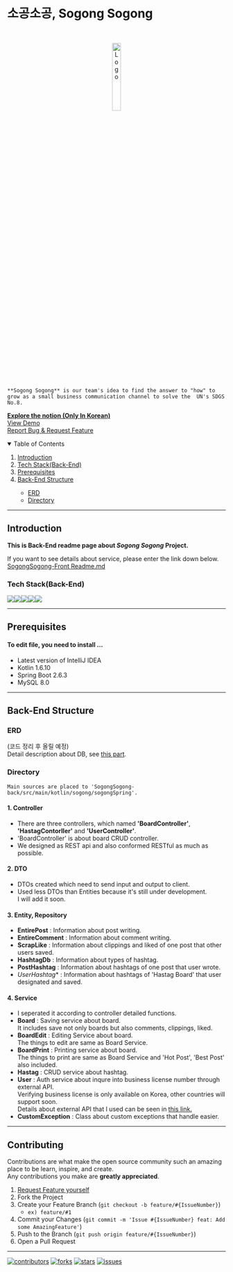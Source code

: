 # 소공소공, Sogong Sogong

<!-- PROJECT LOGO -->
<br />
<p align="center">
    <img src="https://i.imgur.com/NbY0NQh.png" alt="Logo" width="20%" height="20%">
  <p align="left">
</p>

```
**Sogong Sogong** is our team's idea to find the answer to "how" to grow as a small business communication channel to solve the  UN's SDGS No.8. 
```
    
<a href="https://treejin99.notion.site/_-b293dc72cc5b472e90edf3fc707f24dc"><strong>Explore the notion (Only In Korean)</strong></a><br>
    <a href="">View Demo</a><br>
    <a href="https://github.com/GDSC-PKNU-21-22/SogongSogong-back/issues">Report Bug & Request Feature</a><br>
      
<!-- TABLE OF CONTENTS -->
<details open="open">
  <summary>Table of Contents</summary>
  <ol>
      <li><a href="#Introduction">Introduction</a></li>
      <li><a href="#Tech-Stack(Back-End)">Tech Stack(Back-End)</a></li>    
      <li><a href="#Prerequisites">Prerequisites</a></li>
      <li><a href="#Back-End-Structure">Back-End Structure</a></li>
      <ul>
          <li><a href = "#ERD">ERD</a></li>
          <li><a href = "#Directory">Directory</a></li>
      </ul>
  </ol>
</details>

***

## Introduction
**This is Back-End readme page about *Sogong Sogong* Project.**
      
If you want to see details about service, please enter the link down below.
<br><a href = "https://github.com/GDSC-PKNU-21-22/SogongSogong-front/blob/main/README.md">SogongSogong-Front Readme.md</a>


### Tech Stack(Back-End)
<img src="https://img.shields.io/badge/IntelliJIDEA-000000.svg?style=for-the-badge&logo=intellij-idea&logoColor=white"><img src="https://img.shields.io/badge/kotlin-%230095D5.svg?style=for-the-badge&logo=kotlin&logoColor=white"><img src="https://img.shields.io/badge/spring-6DB33F?style=for-the-badge&logo=spring&logoColor=white"><img src="https://img.shields.io/badge/mysql-4479A1?style=for-the-badge&logo=mysql&logoColor=white"><img src="https://img.shields.io/badge/GoogleCloud-%234285F4.svg?style=for-the-badge&logo=google-cloud&logoColor=white">

***
## Prerequisites

#### To edit file, you need to install ...
- Latest version of IntelliJ IDEA
- Kotlin 1.6.10
- Spring Boot 2.6.3
- MySQL 8.0


***


## Back-End Structure
### ERD
(코드 정리 후 올릴 예정)<br>
Detail description about DB, see <a href="#3.-Entity,-Repository">this part</a>.

### Directory
```
Main sources are placed to 'SogongSogong-back/src/main/kotlin/sogong/sogongSpring'.
```
#### 1. Controller
- There are three controllers, which named **'BoardController'**, **'HastagContorller'** and **'UserController'**.<br>
- 'BoardController' is about board CRUD controller.<br>
- We designed as REST api and also conformed RESTful as much as possible.
#### 2. DTO
- DTOs created which need to send input and output to client.<br>
- Used less DTOs than Entities because it's still under development.<br>
I will add it soon.
#### 3. Entity, Repository
- **EntirePost** : Information about post writing.<br>
- **EntireComment** : Information about comment writing.  <br>
- **ScrapLike** : Information about clippings and liked of one post that other users saved.<br>
- **HashtagDb** : Information about types of hashtag.<br>
- **PostHashtag** : Information about hashtags of one post that user wrote.<br>
- *UserHashtag** : Information about hashtags of 'Hastag Board' that user designated and saved.<br>
#### 4. Service
- I seperated it according to controller detailed functions.<br>
- **Board** : Saving service about board.<br>
It includes save not only boards but also comments, clippings, liked.<br>
- **BoardEdit** : Editing Service about board.<br>
The things to edit are same as Board Service.<br>
- **BoardPrint** : Printing service about board.<br>
The things to print are same as Board Service and 'Hot Post', 'Best Post' also included.<br>
- **Hastag** : CRUD service about hashtag.
- **User** : Auth service about inqure into business license number through external API.<br>
Verifying business license is only available on Korea, other countries will support soon.<br>
Details about external API that I used can be seen in <a href= "https://www.data.go.kr/data/15081808/openapi.do">this link.</a>
- **CustomException** : Class about custom exceptions that handle easier.
      
***
## Contributing

Contributions are what make the open source community such an amazing place to be learn, inspire, and create.  
Any contributions you make are **greatly appreciated**.

1. <a href="https://github.com/GDSC-PKNU-21-22/SogongSogong-back/issues">Request Feature yourself</a>
2. Fork the Project
3. Create your Feature Branch (`git checkout -b feature/#{IssueNumber}`) 
    - `ex) feature/#1`
5. Commit your Changes (`git commit -m 'Issue #{IssueNumber} feat: Add some AmazingFeature'`)
6. Push to the Branch (`git push origin feature/#{IssueNumber}`)
7. Open a Pull Request

***

[![contributors][contributors-shield]][contributors-url] [![forks][forks-shield]][forks-url] [![stars][stars-shield]][stars-url] [![issues][issues-shield]][issues-url]


<!-- MARKDOWN LINKS & IMAGES -->
<!-- https://www.markdownguide.org/basic-syntax/#reference-style-links -->

[contributors-shield]: https://img.shields.io/github/contributors/GDSC-PKNU-21-22/SogongSogong-back.svg?style=for-the-badge
[contributors-url]: https://github.com/GDSC-PKNU-21-22/SogongSogong-back/graphs/contributors

[forks-shield]: https://img.shields.io/github/forks/GDSC-PKNU-21-22/SogongSogong-back.svg?style=for-the-badge
[forks-url]: https://github.com/GDSC-PKNU-21-22/SogongSogong-back/network/members

[stars-shield]: https://img.shields.io/github/stars/GDSC-PKNU-21-22/SogongSogong-back.svg?style=for-the-badge
[stars-url]: https://github.com/GDSC-PKNU-21-22/SogongSogong-back/stargazers

[issues-shield]: https://img.shields.io/github/issues/GDSC-PKNU-21-22/SogongSogong-back.svg?style=for-the-badge
[issues-url]: https://github.com/GDSC-PKNU-21-22/SogongSogong-back/issues
